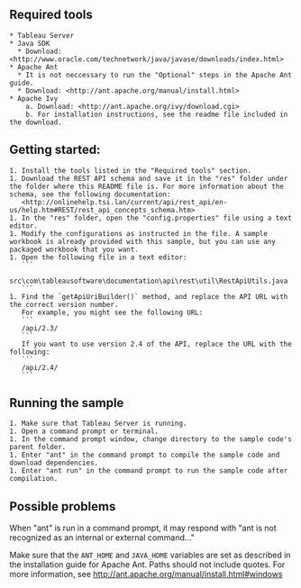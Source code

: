 
## Required tools

    * Tableau Server
    * Java SDK
      * Download: <http://www.oracle.com/technetwork/java/javase/downloads/index.html>
    * Apache Ant
      * It is not neccessary to run the "Optional" steps in the Apache Ant guide.
      * Download: <http://ant.apache.org/manual/install.html>
    * Apache Ivy
        a. Download: <http://ant.apache.org/ivy/download.cgi>
        b. For installation instructions, see the readme file included in the download.

## Getting started:

    1. Install the tools listed in the "Required tools" section.
    1. Download the REST API schema and save it in the "res" folder under the folder where this README file is. For more information about the schema, see the following documentation: 
       <http://onlinehelp.tsi.lan/current/api/rest_api/en-us/help.htm#REST/rest_api_concepts_schema.htm>
    1. In the "res" folder, open the "config.properties" file using a text editor.
    1. Modify the configurations as instructed in the file. A sample workbook is already provided with this sample, but you can use any packaged workbook that you want.
    1. Open the following file in a text editor:
       ```
       src\com\tableausoftware\documentation\api\rest\util\RestApiUtils.java
       ```
    1. Find the `getApiUriBuilder()` method, and replace the API URL with the correct version number.
       For example, you might see the following URL:
       ```
       /api/2.3/
       ```
       If you want to use version 2.4 of the API, replace the URL with the following:
       ```
       /api/2.4/
       ```


## Running the sample

    1. Make sure that Tableau Server is running.
    1. Open a command prompt or terminal.
    1. In the command prompt window, change directory to the sample code's parent folder.
    1. Enter "ant" in the command prompt to compile the sample code and download dependencies.
    1. Enter "ant run" in the command prompt to run the sample code after compilation.

## Possible problems

When "ant" is run in a command prompt, it may respond with "ant is not recognized as an internal or external command..."

Make sure that the `ANT_HOME` and `JAVA_HOME` variables are set as described in the installation guide for Apache Ant. Paths should not include quotes.
For more information, see <http://ant.apache.org/manual/install.html#windows>
